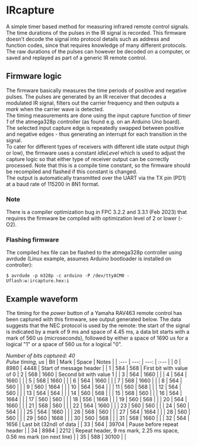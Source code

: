 # IRcapture
A simple timer based method for measuring infrared remote control signals. The time durations of the pulses in the IR signal is recorded. This firmware doesn't decode the signal into protocol details such as address and function codes, since that requires knowledge of many different protocols. The raw durations of the pulses can however be decoded on a computer, or saved and replayed as part of a generic IR remote control.  

## Firmware logic
The firmware basically measures the time periods of positive and negative pulses. The pulses are generated by an IR receiver that decodes a modulated IR signal, filters out the carrier frequency and then outputs a _mark_ when the carrier wave is detected.  
The timing measurements are done using the input capture function of _timer 1_ of the atmega328p controller (as found e.g. on an Arduino Uno board). The selected input capture edge is repeatedly swapped between positive and negative edges - thus generating an interrupt for each transition in the signal.  
To cater for different types of receivers with different idle state output (high or low), the firmware uses a constant _idleLevel_ which is used to adjust the capture logic so that either type of receiver output can be correctly processed. Note that this is a compile time constant, so the firmware should be recompiled and flashed if this constant is changed.  
The output is automatically transmitted over the UART via the TX pin (PD1) at a baud rate of 115200 in 8N1 format.  

### Note
There is a compiler optimization bug in FPC 3.2.2 and 3.3.1 (Feb 2023) that requires the firmware be compiled with optimization level of 2 or lower (-O2).

### Flashing firmware
The compiled hex file can be flashed to the atmega328p controller using avrdude (Linux example, assumes Arduino bootloader is installed on controller):
```
$ avrdude -p m328p -c arduino -P /dev/ttyACM0 -Uflash:w:ircapture.hex:i

```

## Example waveform
The timing for the _power_ button of a Yamaha RAV463 remote control has been captured with this firmware, see output generated below. The data suggests that the NEC protocol is used by the remote: the start of the signal is indicated by a mark of 9 ms and space of 4.45 ms, a data bit starts with a mark of 560 us (microseconds), followed by either a space of 1690 us for a logical "1" or a space of 560 us for a logical "0".  
 
_Number of bits captured: 40_  
_Pulse timing, us_
| Bit | Mark | Space | Notes |
| :--- | ---: | ---: | :--- |
| 0 | 8980 | 4448 | Start of message header |
| 1 | 584 | 568 | First bit with value of 0 
| 2 | 568 | 1660 | Second bit with value 1 |
| 3 | 564 | 1660 | |
| 4 | 564 | 1660 | |
| 5 | 568 | 1660 | |
| 6 | 564 | 1660 | |
| 7 | 568 | 1660 | |
| 8 | 564 | 560 | |
| 9 | 560 | 1664 | |
| 10 | 564 | 564 | |
| 11 | 560 | 568 | |
| 12 | 564 | 560 | |
| 13 | 564 | 564 | |
| 14 | 560 | 568 | |
| 15 | 568 | 560 | |
| 16 | 564 | 1664 | |
| 17 | 560 | 560 | |
| 18 | 556 | 1668 | |
| 19 | 560 | 568 | |
| 20 | 564 | 1660 | |
| 21 | 568 | 560 | |
| 22 | 564 | 1660 | |
| 23 | 560 | 560 | |
| 24 | 560 | 564 | |
| 25 | 564 | 1660 | |
| 26 | 568 | 560 | |
| 27 | 564 | 1664 | |
| 28 | 560 | 560 | |
| 29 | 560 | 1668 | |
| 30 | 560 | 568 | |
| 31 | 568 | 1660 | |
| 32 | 564 | 1656 | Last bit (32nd) of data |
| 33 | 564 | 39704 | Pause before repeat header |
| 34 | 8984 | 2212 | Repeat header, 9 ms mark, 2.25 ms space, 0.56 ms mark (on next line) |
| 35 | 588 | 30100 | |

